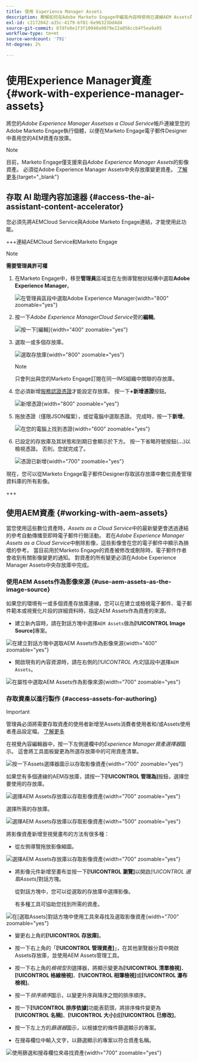```yaml
---
title: 使用 Experience Manager Assets
description: 瞭解如何在Adobe Marketo Engage中編寫內容時使用已連線AEM Assets存放庫中的影像資產。
exl-id: c2172042-a35c-4179-bf81-6e96323bd4d4
source-git-commit: 87dfe8e1f3f10940a9079e22a056ccb4f5ea9a95
workflow-type: tm+mt
source-wordcount: '791'
ht-degree: 2%

---
```


# 使用Experience Manager資產 {#work-with-experience-manager-assets}

將您的&#x200B;_Adobe Experience Manager Assetsas a Cloud Service_&#x200B;帳戶連線至您的Adobe Marketo Engage執行個體，以便在Marketo Engage電子郵件Designer中善用您的AEM資產存放庫。

>[!NOTE]
>
>目前，Marketo Engage僅支援來自&#x200B;_Adobe Experience Manager Assets_&#x200B;的影像資產。 必須從Adobe Experience Manager Assets中央存放庫變更資產。 [了解更多](https://experienceleague.adobe.com/en/docs/experience-manager-cloud-service/content/assets/manage/manage-digital-assets){target="_blank"}

## 存取 AI 助理內容加速器 {#access-the-ai-assistant-content-accelerator}

您必須先將AEMCloud Service與Adobe Marketo Engage連結，才能使用此功能。

+++連結AEMCloud Service和Marketo Engage

>[!NOTE]
>
>**需要管理員許可權**

1. 在Marketo Engage中，移至&#x200B;**管理員**&#x200B;區域並在左側導覽樹狀結構中選取&#x200B;**Adobe Experience Manager**。

   ![在管理員區段中選取Adobe Experience Manager](assets/access-the-ai-assistant-content-accelerator-1.png){width="800" zoomable="yes"}

1. 按一下&#x200B;_Adobe Experience ManagerCloud Service_&#x200B;旁的&#x200B;**編輯**。

   ![按一下[編輯]](assets/access-the-ai-assistant-content-accelerator-2.png){width="400" zoomable="yes"}

1. 選取一或多個存放庫。

   ![選取存放庫](assets/access-the-ai-assistant-content-accelerator-3.png){width="800" zoomable="yes"}

   >[!NOTE]
   >
   >只會列出與您的Marketo Engage訂閱在同一IMS組織中關聯的存放庫。

1. 您必須新增[服務認證憑證](https://experienceleague.adobe.com/zh-hant/docs/experience-manager-learn/getting-started-with-aem-headless/authentication/service-credentials)才能設定存放庫。 按一下&#x200B;**+新增憑證**&#x200B;按鈕。

   ![新增憑證](assets/access-the-ai-assistant-content-accelerator-4.png){width="800" zoomable="yes"}

1. 拖放憑證（僅限JSON檔案），或從電腦中選取憑證。 完成時，按一下&#x200B;**新增**。

   ![在您的電腦上找到憑證](assets/access-the-ai-assistant-content-accelerator-5.png){width="600" zoomable="yes"}

1. 已設定的存放庫及其狀態和到期日會顯示於下方。 按一下省略符號按鈕(**...**)以檢視憑證。 否則，您就完成了。

   ![憑證已新增](assets/access-the-ai-assistant-content-accelerator-6.png){width="700" zoomable="yes"}

現在，您可以從Marketo Engage電子郵件Designer存取該存放庫中數位資產管理資料庫的所有影像。

+++

## 使用AEM資產 {#working-with-aem-assets}

當您使用這些數位資產時，_Assets as a Cloud Service_&#x200B;中的最新變更會透過連結的參考自動傳播至即時電子郵件行銷活動。 若在&#x200B;_Adobe Experience Manager Assets as a Cloud Service_&#x200B;中刪除影像，這些影像會在您的電子郵件中顯示為損壞的參考。 當目前用於Marketo Engage的資產被修改或刪除時，電子郵件作者會收到有關影像變更的通知。 對資產的所有變更必須在Adobe Experience Manager Assets中央存放庫中完成。

### 使用AEM Assets作為影像來源 {#use-aem-assets-as-the-image-source}

如果您的環境有一或多個資產存放庫連線，您可以在建立或檢視電子郵件、電子郵件範本或視覺化片段的詳細資料時，指定AEM Assets作為資產的來源。

* 建立新內容時，請在對話方塊中選擇`AEM Assets`做為&#x200B;**[!UICONTROL Image Source]**&#x200B;專案。

![在建立對話方塊中選取AEM Assets作為影像來源](assets/work-with-experience-manager-assets-1.png){width="400" zoomable="yes"}

* 開啟現有的內容資源時，請在右側的&#x200B;_[!UICONTROL 內文]_&#x200B;區段中選擇`AEM Assets`。

![在屬性中選取AEM Assets作為影像來源](assets/work-with-experience-manager-assets-2.png){width="700" zoomable="yes"}

### 存取資產以進行製作 {#access-assets-for-authoring}

>[!IMPORTANT]
>
>管理員必須將需要存取資產的使用者新增至Assets消費者使用者和/或Assets使用者產品設定檔。 [了解更多](https://experienceleague.adobe.com/en/docs/experience-manager-cloud-service/content/security/ims-support#managing-products-and-user-access-in-admin-console)

在視覺內容編輯器中，按一下左側邊欄中的&#x200B;_Experience Manager資產選擇器_&#x200B;圖示。 這會將工具面板變更為所選存放庫中的可用資產清單。

![按一下Assets選擇器圖示以存取影像資產](assets/work-with-experience-manager-assets-3.png){width="700" zoomable="yes"}

如果您有多個連線的AEM存放庫，請按一下&#x200B;**[!UICONTROL 管理為]**&#x200B;按鈕，選擇您要使用的存放庫。

![選擇AEM Assets存放庫以存取影像資產](assets/work-with-experience-manager-assets-4.png){width="700" zoomable="yes"}

選擇所需的存放庫。

![選擇AEM Assets存放庫以存取影像資產](assets/work-with-experience-manager-assets-5.png){width="500" zoomable="yes"}

將影像資產新增至視覺畫布的方法有很多種：

* 從左側導覽拖放影像縮圖。

![選擇AEM Assets存放庫以存取影像資產](assets/work-with-experience-manager-assets-6.png){width="700" zoomable="yes"}

* 將影像元件新增至畫布並按一下&#x200B;**[!UICONTROL 瀏覽]**&#x200B;以開啟&#x200B;_[!UICONTROL 選取Assets]_&#x200B;對話方塊。

  從對話方塊中，您可以從選取的存放庫中選擇影像。

  有多種工具可協助您找到所需的資產。

![在[選取Assets]對話方塊中使用工具來尋找及選取影像資產](assets/work-with-experience-manager-assets-7.png){width="700" zoomable="yes"}

* 變更右上角的&#x200B;**[!UICONTROL 存放庫]**。

* 按一下右上角的「**[!UICONTROL 管理資產]**」，在其他瀏覽器分頁中開啟Assets存放庫，並使用AEM Assets管理工具。

* 按一下右上角的&#x200B;_檢視型別_&#x200B;選擇器，將顯示變更為&#x200B;**[!UICONTROL 清單檢視]**、**[!UICONTROL 格線檢視]**、**[!UICONTROL 相簿檢視]**&#x200B;或&#x200B;**[!UICONTROL 瀑布檢視]**。

* 按一下&#x200B;_排序順序_&#x200B;圖示，以變更升序與降序之間的排序順序。

* 按一下&#x200B;**[!UICONTROL 排序依據]**&#x200B;功能表箭頭，將排序條件變更為&#x200B;**[!UICONTROL 名稱]**、**[!UICONTROL 大小]**&#x200B;或&#x200B;**[!UICONTROL 已修改]**。

* 按一下左上方的&#x200B;_篩選器_&#x200B;圖示，以根據您的條件篩選顯示的專案。

* 在搜尋欄位中輸入文字，以篩選顯示的專案以符合資產名稱。

![使用篩選和搜尋欄位來尋找資產](assets/work-with-experience-manager-assets-8.png){width="700" zoomable="yes"}

